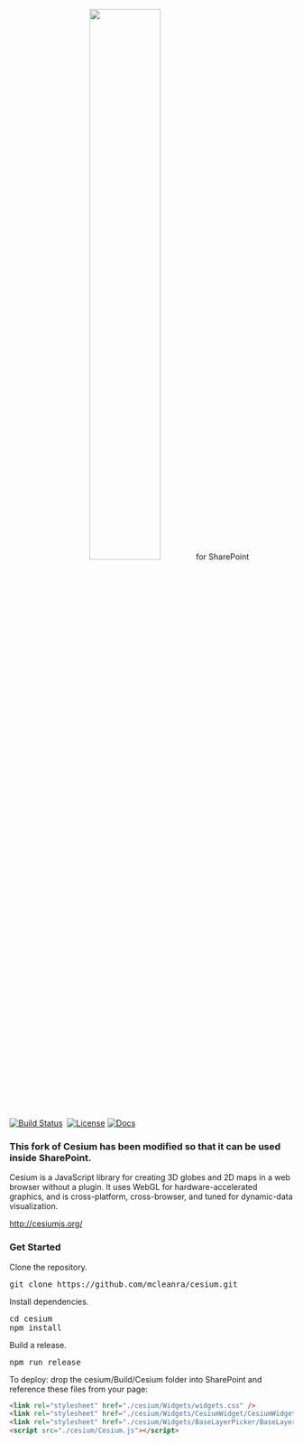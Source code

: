 <p align="center">
<img src="https://github.com/AnalyticalGraphicsInc/cesium/wiki/logos/Cesium_Logo_Color.jpg" width="50%" />for SharePoint
</p>

[![Build Status](https://travis-ci.org/AnalyticalGraphicsInc/cesium.svg?branch=master)](https://travis-ci.org/AnalyticalGraphicsInc/cesium)&nbsp;
[![License](https://img.shields.io/badge/License-Apache%202.0-blue.svg)](http://www.apache.org/licenses/LICENSE-2.0.html) [![Docs](https://img.shields.io/badge/docs-online-orange.svg)](http://cesiumjs.org/tutorials.html)

### This fork of Cesium has been modified so that it can be used inside SharePoint.

Cesium is a JavaScript library for creating 3D globes and 2D maps in a web browser without a plugin. It uses WebGL for hardware-accelerated graphics, and is cross-platform, cross-browser, and tuned for dynamic-data visualization.

http://cesiumjs.org/

### Get Started ###

Clone the repository.

<pre>git clone https://github.com/mcleanra/cesium.git</pre>

Install dependencies.

<pre>cd cesium<br />npm install</pre>

Build a release.

<pre>npm run release</pre>

To deploy: drop the cesium/Build/Cesium folder into SharePoint and reference these files from your page:

```html
<link rel="stylesheet" href="./cesium/Widgets/widgets.css" />
<link rel="stylesheet" href="./cesium/Widgets/CesiumWidget/CesiumWidget.css" />
<link rel="stylesheet" href="./cesium/Widgets/BaseLayerPicker/BaseLayerPicker.css" />
<script src="./cesium/Cesium.js"></script>
```
